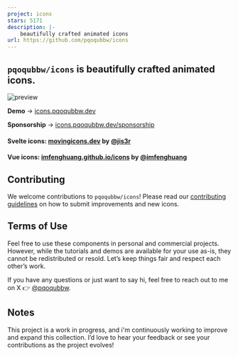 ```yaml
---
project: icons
stars: 5171
description: |-
    beautifully crafted animated icons
url: https://github.com/pqoqubbw/icons
---
```


## `pqoqubbw/icons` is beautifully crafted animated icons.
![preview](./app/og.png)

**Demo** → [icons.pqoqubbw.dev](https://icons.pqoqubbw.dev)

**Sponsorship** → [icons.pqoqubbw.dev/sponsorship](https://icons.pqoqubbw.dev/sponsorship)

#### Svelte icons: [movingicons.dev](https://www.movingicons.dev/) by [@jis3r](https://github.com/jis3r)
#### Vue icons: [imfenghuang.github.io/icons](https://imfenghuang.github.io/icons/) by [@imfenghuang](https://github.com/imfenghuang)


## Contributing

We welcome contributions to `pqoqubbw/icons`! Please read our [contributing guidelines](CONTRIBUTING.md) on how to submit improvements and new icons.

## Terms of Use

Feel free to use these components in personal and commercial projects. However, while the tutorials and demos are available for your use as-is, they cannot be redistributed or resold. Let’s keep things fair and respect each other’s work.

If you have any questions or just want to say hi, feel free to reach out to me on X 👉 [@pqoqubbw](https://x.com/pqoqubbw).

## Notes

This project is a work in progress, and i'm continuously working to improve and expand this collection. I’d love to hear your feedback or see your contributions as the project evolves!

